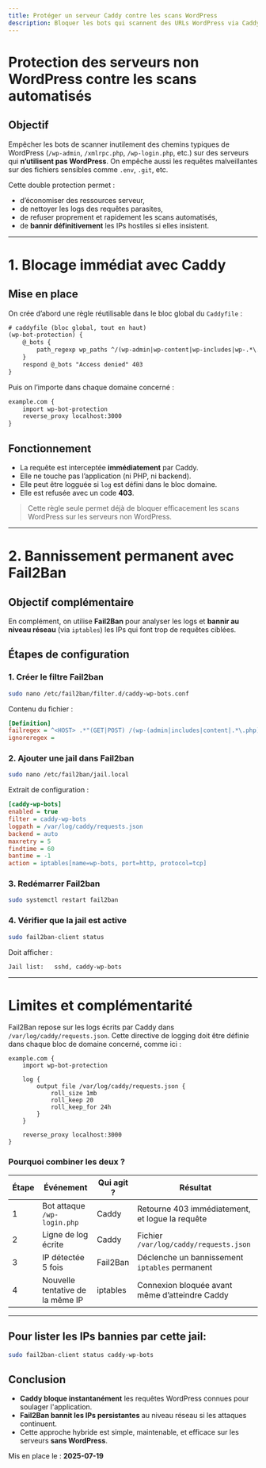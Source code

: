 ```yaml
---
title: Protéger un serveur Caddy contre les scans WordPress
description: Bloquer les bots qui scannent des URLs WordPress via Caddy et Fail2Ban avec iptables.
---
```


# Protection des serveurs non WordPress contre les scans automatisés

## Objectif

Empêcher les bots de scanner inutilement des chemins typiques de WordPress (`/wp-admin`, `/xmlrpc.php`, `/wp-login.php`, etc.) sur des serveurs qui **n’utilisent pas WordPress**.
On empêche aussi les requêtes malveillantes sur des fichiers sensibles comme `.env`, `.git`, etc.

Cette double protection permet :
- d’économiser des ressources serveur,
- de nettoyer les logs des requêtes parasites,
- de refuser proprement et rapidement les scans automatisés,
- de **bannir définitivement** les IPs hostiles si elles insistent.

---

# 1. Blocage immédiat avec Caddy

## Mise en place

On crée d’abord une règle réutilisable dans le bloc global du `Caddyfile` :

```txt
# caddyfile (bloc global, tout en haut)
(wp-bot-protection) {
	@_bots {
		path_regexp wp_paths ^/(wp-admin|wp-content|wp-includes|wp-.*\.php|xmlrpc\.php|\.env(\..*)?$|phpinfo.*|\.git.*|\.aws.*|\.htaccess|\.DS_Store|\.vscode|\.idea|\.editorconfig|composer\.(json|lock)|package(-lock)?\.json|yarn\.lock|docker-compose\.ya?ml|application\.properties|settings\.py|config\.env|.*\.(bak|sql|ini|log|conf|yml|xml|old))$
	}
	respond @_bots "Access denied" 403
}
```

Puis on l’importe dans chaque domaine concerné :

```txt
example.com {
    import wp-bot-protection
    reverse_proxy localhost:3000
}
```

## Fonctionnement

- La requête est interceptée **immédiatement** par Caddy.
- Elle ne touche pas l’application (ni PHP, ni backend).
- Elle peut être logguée si `log` est défini dans le bloc domaine.
- Elle est refusée avec un code **403**.

> Cette règle seule permet déjà de bloquer efficacement les scans WordPress sur les serveurs non WordPress.

---

# 2. Bannissement permanent avec Fail2Ban

## Objectif complémentaire

En complément, on utilise **Fail2Ban** pour analyser les logs et **bannir au niveau réseau** (via `iptables`) les IPs qui font trop de requêtes ciblées.

## Étapes de configuration

### 1. Créer le filtre Fail2ban

```bash
sudo nano /etc/fail2ban/filter.d/caddy-wp-bots.conf
```

Contenu du fichier :

```ini
[Definition]
failregex = ^<HOST> .*"(GET|POST) /(wp-(admin|includes|content|.*\.php)|xmlrpc\.php)
ignoreregex =
```

### 2. Ajouter une jail dans Fail2ban

```bash
sudo nano /etc/fail2ban/jail.local
```

Extrait de configuration :

```ini
[caddy-wp-bots]
enabled = true
filter = caddy-wp-bots
logpath = /var/log/caddy/requests.json
backend = auto
maxretry = 5
findtime = 60
bantime = -1
action = iptables[name=wp-bots, port=http, protocol=tcp]
```

### 3. Redémarrer Fail2ban

```bash
sudo systemctl restart fail2ban
```

### 4. Vérifier que la jail est active

```bash
sudo fail2ban-client status
```

Doit afficher :
```
Jail list:   sshd, caddy-wp-bots
```

---

# Limites et complémentarité

Fail2Ban repose sur les logs écrits par Caddy dans `/var/log/caddy/requests.json`. Cette directive de logging doit être définie dans chaque bloc de domaine concerné, comme ici :

```text
example.com {
    import wp-bot-protection

    log {
        output file /var/log/caddy/requests.json {
            roll_size 1mb
            roll_keep 20
            roll_keep_for 24h
        }
    }

    reverse_proxy localhost:3000
}
```

### Pourquoi combiner les deux ?

| Étape | Événement                         | Qui agit ?  | Résultat                                       |
|-------|-----------------------------------|-------------|------------------------------------------------|
| 1     | Bot attaque `/wp-login.php`       | Caddy       | Retourne 403 immédiatement, et logue la requête |
| 2     | Ligne de log écrite               | Caddy       | Fichier `/var/log/caddy/requests.json`         |
| 3     | IP détectée 5 fois                | Fail2Ban    | Déclenche un bannissement `iptables` permanent |
| 4     | Nouvelle tentative de la même IP  | iptables    | Connexion bloquée avant même d’atteindre Caddy |

---

## Pour lister les IPs bannies par cette jail:

```bash
sudo fail2ban-client status caddy-wp-bots
```

## Conclusion

- **Caddy bloque instantanément** les requêtes WordPress connues pour soulager l'application.
- **Fail2Ban bannit les IPs persistantes** au niveau réseau si les attaques continuent.
- Cette approche hybride est simple, maintenable, et efficace sur les serveurs **sans WordPress**.

Mis en place le : **2025-07-19**
